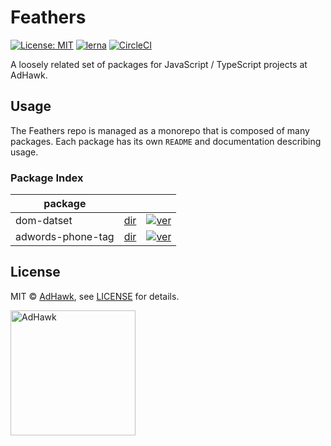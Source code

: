 # Feathers

[![License: MIT](https://img.shields.io/badge/License-MIT-green.svg)](LICENSE)
[![lerna](https://img.shields.io/badge/maintained%20with-lerna-cc00ff.svg)](https://lernajs.io/)
[![CircleCI](https://circleci.com/gh/adHawk/feathers.svg?style=svg)](https://circleci.com/gh/adHawk/feathers)

A loosely related set of packages for JavaScript / TypeScript projects at AdHawk.

## Usage

The Feathers repo is managed as a monorepo that is composed of many packages.
Each package has its own `README` and documentation describing usage.

### Package Index

| package           |                                   |                                                                                                                              |
| ----------------- | --------------------------------- | ---------------------------------------------------------------------------------------------------------------------------- |
| dom-datset        | [dir](packages/dom-dataset)       | [![ver](https://badge.fury.io/js/%40adhawk%2Fdom-dataset.svg)](https://badge.fury.io/js/%40adhawk%2Fdom-dataset)             |
| adwords-phone-tag | [dir](packages/adwords-phone-tag) | [![ver](https://badge.fury.io/js/%40adhawk%2Fadwords-phone-tag.svg)](https://badge.fury.io/js/%40adhawk%2Fadwords-phone-tag) |

## License

MIT &copy; [AdHawk](https://tryadhawk.com/), see [LICENSE](LICENSE) for details.

<a href="https://tryadhawk.com/"><img src="https://tryadhawk.com/img/brand-f8b9138b47.svg" alt="AdHawk" width="200" /></a>
